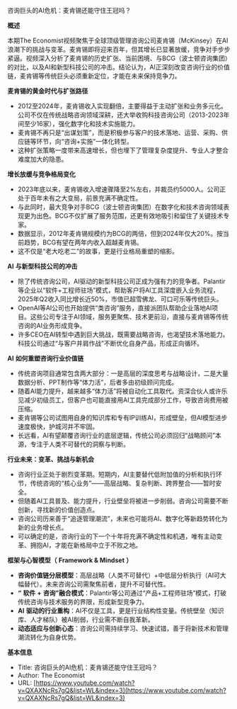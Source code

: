 咨询巨头的AI危机：麦肯锡还能守住王冠吗？

  

**概述**

  

本期The Economist视频聚焦于全球顶级管理咨询公司麦肯锡（McKinsey）在AI浪潮下的挑战与变革。麦肯锡即将迎来百年，但其增长已显著放缓，竞争对手步步紧逼。视频深入分析了麦肯锡的历史扩张、当前困境、与BCG（波士顿咨询集团）的对比，以及AI和新型科技公司的冲击。结论认为，AI正深刻改变咨询行业的价值链，麦肯锡等传统巨头必须重新定位，才能在未来保持竞争力。

  

**麦肯锡的黄金时代与扩张路径**

- 2012至2024年，麦肯锡收入实现翻倍，主要得益于主动扩张和业务多元化。公司不仅在传统战略咨询领域深耕，还大举收购科技咨询公司（2013-2023年间至少16家），强化数字化和技术实施能力。
- 麦肯锡不再只是“出谋划策”，而是积极参与客户的技术落地、运营、采购、供应链等环节，向“咨询+实施”一体化转型。
- 这种扩张策略一度带来高速增长，但也埋下了管理复杂度提升、专业人才整合难度加大的隐患。

  

**增长放缓与竞争格局变化**

- 2023年底以来，麦肯锡收入增速骤降至2%左右，并裁员约5000人。公司正处于百年未有之大变局，前景充满不确定性。
- 与此同时，最大竞争对手BCG（波士顿咨询集团）在数字化和技术咨询领域表现更为出色。BCG不仅扩展了服务范围，还更有效地吸引和留住了关键技术专家。
- 数据显示，2012年麦肯锡规模约为BCG的两倍，但到2024年仅大20%。按当前趋势，BCG有望在两年内收入超越麦肯锡。
- 这不仅是“老大吃老二”的故事，更是行业格局重塑的缩影。

  

**AI** **与新型科技公司的冲击**

- 除了传统咨询公司，AI驱动的新型科技公司正成为强有力的竞争者。Palantir等企业以“软件+工程师驻场”模式，帮助客户将AI工具深度嵌入业务流程，2025年Q2收入同比增长近50%，市值已超雪佛龙、可口可乐等传统巨头。
- OpenAI等AI公司也开始提供“类咨询”服务，直接派团队帮助企业落地AI项目。这些公司专注于AI领域，服务更聚焦、技术更前沿，直接与麦肯锡等传统咨询的AI业务形成竞争。
- 许多CEO在AI转型中遇到巨大挑战，既需要战略咨询，也渴望技术落地能力。科技公司通过“与客户并肩作战”不断优化自身产品，形成正向循环。

  

**AI** **如何重塑咨询行业价值链**

- 传统咨询项目通常包含两大部分：一是高层的深度思考与战略设计，二是大量数据分析、PPT制作等“体力活”，后者多由初级顾问完成。
- 随着AI能力提升，越来越多“体力活”将被自动化工具取代。资深合伙人或许乐见减少初级员工，但客户也可能直接用AI工具完成部分工作，导致咨询费用被压缩。
- 麦肯锡等公司试图用自身的知识库和专有IP训练AI，形成壁垒，但AI模型进步速度极快，护城河并不牢固。
- 长远看，AI有望颠覆咨询行业的底层逻辑，传统公司必须回归“战略顾问”本源，专注于人类不可替代的洞察与判断。

  

**行业未来：变革、挑战与新机会**

- 咨询行业正处于剧烈变革期。短期内，AI主要替代低附加值的分析和执行环节，传统咨询的“核心业务”——高层战略、复杂判断、跨界整合——暂时安全。
- 但随着AI工具普及、能力提升，行业壁垒将被进一步削弱。咨询公司需要不断创新，寻找新的价值创造点。
- 咨询公司历来善于“追逐管理潮流”，未来也可能将AI、数字化等新趋势转化为新的业务增长点。
- 可以确定的是，咨询行业的下一个十年将充满不确定性和机遇，唯有主动变革、拥抱AI，才能在新格局中立于不败之地。

  

**框架与心智模型（** **Framework & Mindset** **）**

- **咨询价值链分层模型**：高层战略（人类不可替代）+中低层分析执行（AI可大幅替代）。未来咨询公司需聚焦前者，提升不可替代性。
- **“** **软件** **+** **咨询”融合模式**：Palantir等公司通过“产品+工程师驻场”模式，打破传统咨询与技术服务的界限，形成新型竞争力。
- **AI** **驱动的行业重构**：AI不仅是工具，更是行业结构性变量。传统壁垒（知识库、人才梯队）被AI削弱，行业需不断自我革新。
- **动态适应与创新心态**：咨询公司需持续学习、快速试错，善于将新技术和管理潮流转化为自身优势。

  

**基本信息**

- Title: 咨询巨头的AI危机：麦肯锡还能守住王冠吗？
- Author: The Economist
- URL: [https://www.youtube.com/watch?v=QXAXNcRs7gQ&list=WL&index=3](https://www.youtube.com/watch?v=QXAXNcRs7gQ&list=WL&index=3)